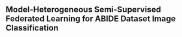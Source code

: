 ## **Model-Heterogeneous Semi-Supervised Federated Learning for ABIDE Dataset Image Classification**
